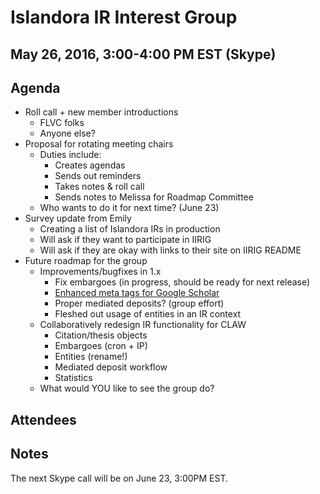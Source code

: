 # Islandora IR Interest Group
## May 26, 2016, 3:00-4:00 PM EST (Skype)

## Agenda
* Roll call + new member introductions
  * FLVC folks
  * Anyone else?
* Proposal for rotating meeting chairs
  * Duties include:
    * Creates agendas
    * Sends out reminders
    * Takes notes & roll call
    * Sends notes to Melissa for Roadmap Committee
  * Who wants to do it for next time? (June 23)
* Survey update from Emily
  * Creating a list of Islandora IRs in production
  * Will ask if they want to participate in IIRIG
  * Will ask if they are okay with links to their site on IIRIG README
* Future roadmap for the group
  * Improvements/bugfixes in 1.x
    * Fix embargoes (in progress, should be ready for next release)
    * [Enhanced meta tags for Google Scholar](https://drive.google.com/file/d/0BwbriDSNjBiJNmk1MzZ3bHQtb2s/view?usp=sharing)
    * Proper mediated deposits? (group effort)
    * Fleshed out usage of entities in an IR context
  * Collaboratively redesign IR functionality for CLAW
    * Citation/thesis objects
    * Embargoes (cron + IP)
    * Entities (rename!)
    * Mediated deposit workflow
    * Statistics
  * What would YOU like to see the group do?

## Attendees

## Notes

The next Skype call will be on June 23, 3:00PM EST. 
